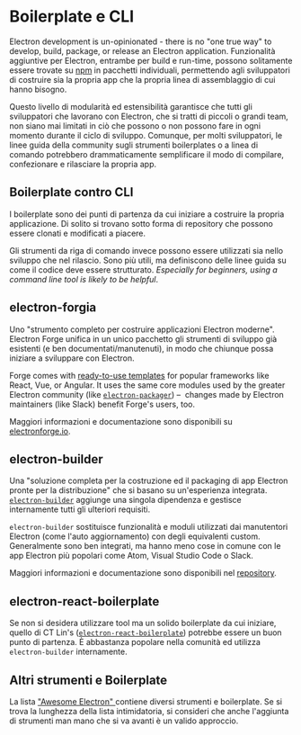 # Boilerplate e CLI

Electron development is un-opinionated - there is no "one true way" to develop, build, package, or release an Electron application. Funzionalità aggiuntive per Electron, entrambe per build e run-time, possono solitamente essere trovate su [npm](https://www.npmjs.com/search?q=electron) in pacchetti individuali, permettendo agli sviluppatori di costruire sia la propria app che la propria linea di assemblaggio di cui hanno bisogno.

Questo livello di modularità ed estensibilità garantisce che tutti gli sviluppatori che lavorano con Electron, che si tratti di piccoli o grandi team, non siano mai limitati in ciò che possono o non possono fare in ogni momento durante il ciclo di sviluppo. Comunque, per molti sviluppatori, le linee guida della community sugli strumenti boilerplates o a linea di comando potrebbero drammaticamente semplificare il modo di compilare, confezionare e rilasciare la propria app.

## Boilerplate contro CLI

I boilerplate sono dei punti di partenza da cui iniziare a costruire la propria applicazione. Di solito si trovano sotto forma di repository che possono essere clonati e modificati a piacere.

Gli strumenti da riga di comando invece possono essere utilizzati sia nello sviluppo che nel rilascio. Sono più utili, ma definiscono delle linee guida su come il codice deve essere strutturato. *Especially for beginners, using a command line tool is likely to be helpful*.

## electron-forgia

Uno "strumento completo per costruire applicazioni Electron moderne". Electron Forge unifica in un unico pacchetto gli strumenti di sviluppo già esistenti (e ben documentati/manutenuti), in modo che chiunque possa iniziare a sviluppare con Electron.

Forge comes with [ready-to-use templates](https://electronforge.io/templates) for popular frameworks like React, Vue, or Angular. It uses the same core modules used by the greater Electron community (like [`electron-packager`](https://github.com/electron-userland/electron-packager)) –  changes made by Electron maintainers (like Slack) benefit Forge's users, too.

Maggiori informazioni e documentazione sono disponibili su [electronforge.io](https://electronforge.io/).

## electron-builder

Una "soluzione completa per la costruzione ed il packaging di app Electron pronte per la distribuzione" che si basano su un'esperienza integrata. [`electron-builder`](https://github.com/electron-userland/electron-builder) aggiunge una singola dipendenza e gestisce internamente tutti gli ulteriori requisiti.

`electron-builder` sostituisce funzionalità e moduli utilizzati dai manutentori Electron (come l'auto aggiornamento) con degli equivalenti custom. Generalmente sono ben integrati, ma hanno meno cose in comune con le app Electron più popolari come Atom, Visual Studio Code o Slack.

Maggiori informazioni e documentazione sono disponibili nel [repository](https://github.com/electron-userland/electron-builder).

## electron-react-boilerplate

Se non si desidera utilizzare tool ma un solido boilerplate da cui iniziare, quello di CT Lin's ([`electron-react-boilerplate`](https://github.com/chentsulin/electron-react-boilerplate)) potrebbe essere un buon punto di partenza. È abbastanza popolare nella comunità ed utilizza `electron-builder` internamente.

## Altri strumenti e Boilerplate

La lista ["Awesome Electron" ](https://github.com/sindresorhus/awesome-electron#boilerplates) contiene diversi strumenti e boilerplate. Se si trova la lunghezza della lista intimidatoria, si consideri che anche l'aggiunta di strumenti man mano che si va avanti è un valido approccio.
